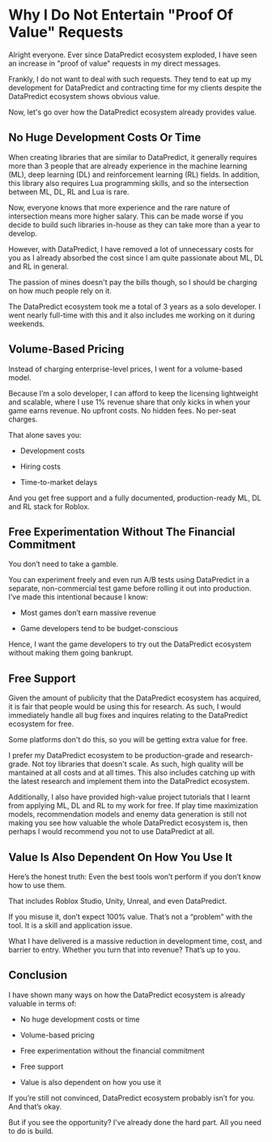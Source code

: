# Why I Do Not Entertain "Proof Of Value" Requests

Alright everyone. Ever since DataPredict ecosystem exploded, I have seen an increase in "proof of value" requests in my direct messages. 

Frankly, I do not want to deal with such requests. They tend to eat up my development for DataPredict and contracting time for my clients despite the DataPredict ecosystem shows obvious value.

Now, let's go over how the DataPredict ecosystem already provides value.

## No Huge Development Costs Or Time

When creating libraries that are similar to DataPredict, it generally requires more than 3 people that are already experience in the machine learning (ML), deep learning (DL) and reinforcement learning (RL) fields. In addition, this library also requires Lua programming skills, and so the intersection between ML, DL, RL and Lua is rare.

Now, everyone knows that more experience and the rare nature of intersection means more higher salary. This can be made worse if you decide to build such libraries in-house as they can take more than a year to develop.

However, with DataPredict, I have removed a lot of unnecessary costs for you as I already absorbed the cost since I am quite passionate about ML, DL and RL in general.

The passion of mines doesn't pay the bills though, so I should be charging on how much people rely on it.

The DataPredict ecosystem took me a total of 3 years as a solo developer. I went nearly full-time with this and it also includes me working on it during weekends.

## Volume-Based Pricing

Instead of charging enterprise-level prices, I went for a volume-based model.

Because I’m a solo developer, I can afford to keep the licensing lightweight and scalable, where I use 1% revenue share that only kicks in when your game earns revenue. No upfront costs. No hidden fees. No per-seat charges.

That alone saves you:

* Development costs

* Hiring costs

* Time-to-market delays

And you get free support and a fully documented, production-ready ML, DL and RL stack for Roblox.

## Free Experimentation Without The Financial Commitment

You don’t need to take a gamble.

You can experiment freely and even run A/B tests using DataPredict in a separate, non-commercial test game before rolling it out into production. I’ve made this intentional because I know:

* Most games don’t earn massive revenue

* Game developers tend to be budget-conscious

Hence, I want the game developers to try out the DataPredict ecosystem without making them going bankrupt.

## Free Support

Given the amount of publicity that the DataPredict ecosystem has acquired, it is fair that people would be using this for research. As such, I would immediately handle all bug fixes and inquires relating to the DataPredict ecosystem for free.

Some platforms don't do this, so you will be getting extra value for free.

I prefer my DataPredict ecosystem to be production-grade and research-grade. Not toy libraries that doesn't scale. As such, high quality will be mantained at all costs and at all times. This also includes catching up with the latest research and implement them into the DataPredict ecosystem.

Additionally, I also have provided high-value project tutorials that I learnt from applying ML, DL and RL to my work for free. If play time maximization models, recommendation models and enemy data generation is still not making you see how valuable the whole DataPredict ecosystem is, then perhaps I would recommend you not to use DataPredict at all.

## Value Is Also Dependent On How You Use It

Here’s the honest truth: Even the best tools won’t perform if you don’t know how to use them.

That includes Roblox Studio, Unity, Unreal, and even DataPredict.

If you misuse it, don’t expect 100% value. That’s not a “problem” with the tool. It is a skill and application issue.

What I have delivered is a massive reduction in development time, cost, and barrier to entry. Whether you turn that into revenue? That’s up to you.

## Conclusion

I have shown many ways on how the DataPredict ecosystem is already valuable in terms of:

* No huge development costs or time

* Volume-based pricing

* Free experimentation without the financial commitment

* Free support

* Value is also dependent on how you use it

If you’re still not convinced, DataPredict ecosystem probably isn’t for you. And that’s okay.

But if you see the opportunity? I’ve already done the hard part. All you need to do is build.
